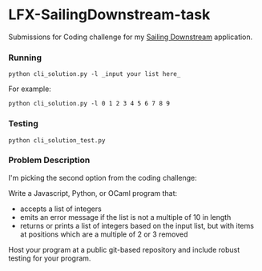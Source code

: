 # LFX-SailingDownstream-task
Submissions for Coding challenge for my [Sailing Downstream](https://mentorship.lfx.linuxfoundation.org/project/ef07a2bd-8ec6-4b7e-bcc0-3de191e01ff3) application.

### Running
```
python cli_solution.py -l _input your list here_
```

For example:

```
python cli_solution.py -l 0 1 2 3 4 5 6 7 8 9
```

### Testing
```
python cli_solution_test.py
```

### Problem Description
I'm picking the second option from the coding challenge:

Write a Javascript, Python, or OCaml program that:
* accepts a list of integers
* emits an error message if the list is not a multiple of 10 in length
* returns or prints a list of integers based on the input list, but with items at positions which are a multiple of 2 or 3 removed

Host your program at a public git-based repository and include robust testing for your program. 

 